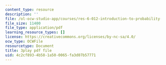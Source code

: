 ```yaml
---
content_type: resource
description: ''
file: /ol-ocw-studio-app/courses/res-6-012-introduction-to-probability-spring-2018/4c2cf8934b581a500065fa3d07b57771_7wqaa4uqwao.pdf
file_size: 11400
file_type: application/pdf
learning_resource_types: []
license: https://creativecommons.org/licenses/by-nc-sa/4.0/
ocw_type: OCWFile
resourcetype: Document
title: 3play pdf file
uid: 4c2cf893-4b58-1a50-0065-fa3d07b57771
---
```

